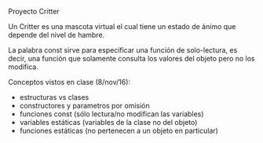Proyecto Critter

Un Critter es una mascota virtual el cual tiene un estado de ánimo
que depende del nivel de hambre.

La palabra const sirve para especificar una función de solo-lectura,
es decir, una función que solamente consulta los valores del objeto
pero no los modifica.

Conceptos vistos en clase (8/nov/16):
* estructuras vs clases
* constructores y parametros por omisión
* funciones const (sólo lectura/no modifican las variables)
* variables estáticas (variables de la clase no del objeto)
* funciones estáticas (no pertenecen a un objeto en particular)

